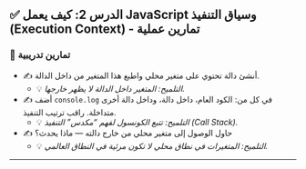 ## ✅ الدرس 2: كيف يعمل JavaScript وسياق التنفيذ (Execution Context) - تمارين عملية

### 🧪 تمارين تدريبية

* ✍️ أنشئ دالة تحتوي على متغير محلي واطبع هذا المتغير من داخل الدالة.
    * 💡 *التلميح: المتغير داخل الدالة لا يظهر خارجها.*
* ✍️ أضف `console.log` في كل من: الكود العام، داخل دالة، وداخل دالة أخرى متداخلة. راقب ترتيب التنفيذ.
    * 💡 *التلميح: تتبع الكونسول لفهم “مكدس” التنفيذ (Call Stack).*
* ✍️ حاول الوصول إلى متغير محلي من خارج دالته — ماذا يحدث؟
    * 💡 *التلميح: المتغيرات في نطاق محلي لا تكون مرئية في النطاق العالمي.*

***

